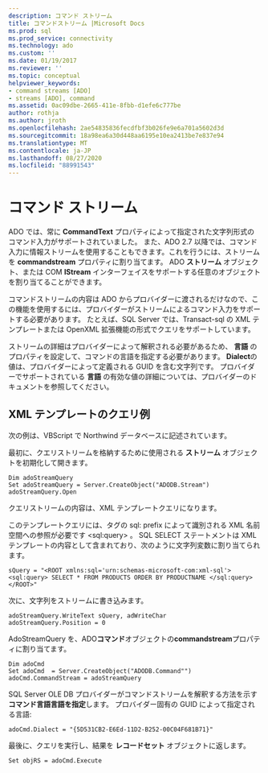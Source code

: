 ```yaml
---
description: コマンド ストリーム
title: コマンドストリーム |Microsoft Docs
ms.prod: sql
ms.prod_service: connectivity
ms.technology: ado
ms.custom: ''
ms.date: 01/19/2017
ms.reviewer: ''
ms.topic: conceptual
helpviewer_keywords:
- command streams [ADO]
- streams [ADO], command
ms.assetid: 0ac09dbe-2665-411e-8fbb-d1efe6c777be
author: rothja
ms.author: jroth
ms.openlocfilehash: 2ae54835836fecdfbf3b026fe9e6a701a5602d3d
ms.sourcegitcommit: 18a98ea6a30d448aa6195e10ea2413be7e837e94
ms.translationtype: MT
ms.contentlocale: ja-JP
ms.lasthandoff: 08/27/2020
ms.locfileid: "88991543"
---
```

# <a name="command-streams"></a>コマンド ストリーム
ADO では、常に **CommandText** プロパティによって指定された文字列形式のコマンド入力がサポートされていました。 また、ADO 2.7 以降では、コマンド入力に情報ストリームを使用することもできます。これを行うには、ストリームを **commandstream** プロパティに割り当てます。 ADO **ストリーム** オブジェクト、または COM **IStream** インターフェイスをサポートする任意のオブジェクトを割り当てることができます。  
  
 コマンドストリームの内容は ADO からプロバイダーに渡されるだけなので、この機能を使用するには、プロバイダーがストリームによるコマンド入力をサポートする必要があります。 たとえば、SQL Server では、Transact-sql の XML テンプレートまたは OpenXML 拡張機能の形式でクエリをサポートしています。  
  
 ストリームの詳細はプロバイダーによって解釈される必要があるため、 **言語** のプロパティを設定して、コマンドの言語を指定する必要があります。 **Dialect**の値は、プロバイダーによって定義される GUID を含む文字列です。 プロバイダーでサポートされている **言語** の有効な値の詳細については、プロバイダーのドキュメントを参照してください。  
  
## <a name="xml-template-query-example"></a>XML テンプレートのクエリ例  
 次の例は、VBScript で Northwind データベースに記述されています。  
  
 最初に、クエリストリームを格納するために使用される **ストリーム** オブジェクトを初期化して開きます。  
  
```  
Dim adoStreamQuery  
Set adoStreamQuery = Server.CreateObject("ADODB.Stream")  
adoStreamQuery.Open  
```  
  
 クエリストリームの内容は、XML テンプレートクエリになります。  
  
 このテンプレートクエリには、タグの sql: prefix によって識別される XML 名前空間への参照が必要です \<sql:query> 。 SQL SELECT ステートメントは XML テンプレートの内容として含まれており、次のように文字列変数に割り当てられます。  
  
```  
sQuery = "<ROOT xmlns:sql='urn:schemas-microsoft-com:xml-sql'>  
<sql:query> SELECT * FROM PRODUCTS ORDER BY PRODUCTNAME </sql:query>  
</ROOT>"  
```  
  
 次に、文字列をストリームに書き込みます。  
  
```  
adoStreamQuery.WriteText sQuery, adWriteChar  
adoStreamQuery.Position = 0  
```  
  
 AdoStreamQuery を、ADO**コマンド**オブジェクトの**commandstream**プロパティに割り当てます。  
  
```  
Dim adoCmd  
Set adoCmd  = Server.CreateObject("ADODB.Command"")  
adoCmd.CommandStream = adoStreamQuery  
```  
  
 SQL Server OLE DB プロバイダーがコマンドストリームを解釈する方法を示す **コマンド言語言語を指定**します。 プロバイダー固有の GUID によって指定される言語:  
  
```  
adoCmd.Dialect = "{5D531CB2-E6Ed-11D2-B252-00C04F681B71}"  
```  
  
 最後に、クエリを実行し、結果を **レコードセット** オブジェクトに返します。  
  
```  
Set objRS = adoCmd.Execute  
```
